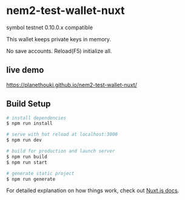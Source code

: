 # nem2-test-wallet-nuxt

symbol testnet 0.10.0.x compatible

This wallet keeps private keys in memory.

No save accounts. Reload(F5) initialize all.

## live demo

https://planethouki.github.io/nem2-test-wallet-nuxt/

## Build Setup

``` bash
# install dependencies
$ npm run install

# serve with hot reload at localhost:3000
$ npm run dev

# build for production and launch server
$ npm run build
$ npm run start

# generate static project
$ npm run generate
```

For detailed explanation on how things work, check out [Nuxt.js docs](https://nuxtjs.org).
